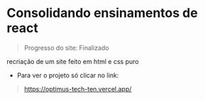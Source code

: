 # Consolidando ensinamentos de react

> Progresso do site: Finalizado

recriação de um site feito em html e css puro

* Para ver o projeto só clicar no link:
> https://optimus-tech-ten.vercel.app/
